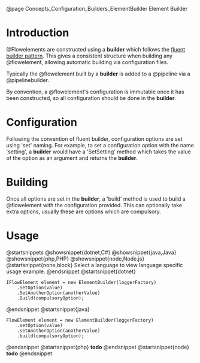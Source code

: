 @page Concepts_Configuration_Builders_ElementBuilder Element Builder

# Introduction

@Flowelements are constructed using a **builder** which follows the
[fluent builder pattern](https://en.wikipedia.org/wiki/Fluent_interface).
This gives a consistent structure when building any @flowelement, allowing
automatic building via configuration files.

Typically the @flowelement built by a **builder** is added to a @pipeline
via a @pipelinebuilder.

By convention, a @flowelement's configuration is immutable once it has been
constructed, so all configuration should be done in the **builder**.


# Configuration

Following the convention of fluent builder, configuration options are set using 'set' naming. For example,
to set a configuration option with the name 'setting', a **builder** would have a 'SetSetting' method which
takes the value of the option as an argument and returns the **builder**.


# Building

Once all options are set in the **builder**, a 'build' method is used to build a @flowelement
with the configuration provided. This can optionally take extra options, usually these are options
which are compulsory.

# Usage

@startsnippets
@showsnippet{dotnet,C#}
@showsnippet{java,Java}
@showsnippet{php,PHP}
@showsnippet{node,Node.js}
@startsnippet{none,block}
Select a language to view language specific usage example.
@endsnippet
@startsnippet{dotnet}
```{cs}
IFlowElement element = new ElementBuilder(loggerFactory)
    .SetOption(value)
    .SetAnotherOption(anotherValue)
    .Build(compulsoryOption);
```
@endsnippet
@startsnippet{java}
```{java}
FlowElement element = new ElementBuilder(loggerFactory)
    .setOption(value)
    .setAnotherOption(anotherValue)
    .build(compulsoryOption);
```
@endsnippet
@startsnippet{php}
**todo**
@endsnippet
@startsnippet{node}
**todo**
@endsnippet

